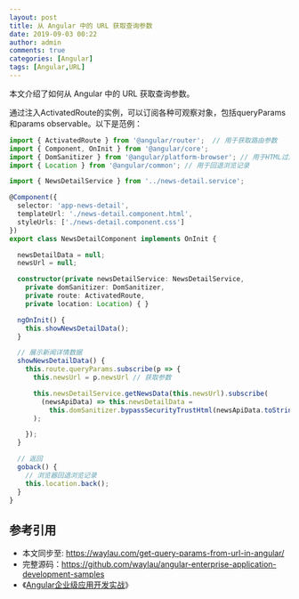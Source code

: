```yaml
---
layout: post
title: 从 Angular 中的 URL 获取查询参数
date: 2019-09-03 00:22
author: admin
comments: true
categories: [Angular]
tags: [Angular,URL]
---
```


本文介绍了如何从 Angular 中的 URL 获取查询参数。


<!-- more -->
通过注入ActivatedRoute的实例，可以订阅各种可观察对象，包括queryParams和params observable。以下是范例：

```ts
import { ActivatedRoute } from '@angular/router';  // 用于获取路由参数
import { Component, OnInit } from '@angular/core';
import { DomSanitizer } from '@angular/platform-browser'; // 用于HTML过滤
import { Location } from '@angular/common'; // 用于回退浏览记录

import { NewsDetailService } from '../news-detail.service';

@Component({
  selector: 'app-news-detail',
  templateUrl: './news-detail.component.html',
  styleUrls: ['./news-detail.component.css']
})
export class NewsDetailComponent implements OnInit {

  newsDetailData = null;
  newsUrl = null;

  constructor(private newsDetailService: NewsDetailService,
    private domSanitizer: DomSanitizer,
    private route: ActivatedRoute,
    private location: Location) { }

  ngOnInit() {
    this.showNewsDetailData();
  }

  // 展示新闻详情数据
  showNewsDetailData() {
    this.route.queryParams.subscribe(p => {
      this.newsUrl = p.newsUrl // 获取参数

      this.newsDetailService.getNewsData(this.newsUrl).subscribe(
        (newsApiData) => this.newsDetailData =
          this.domSanitizer.bypassSecurityTrustHtml(newsApiData.toString()) //HTML过滤
      );

    });
  }

  // 返回
  goback() {
    // 浏览器回退浏览记录
    this.location.back();
  }
}
```




## 参考引用

* 本文同步至: <https://waylau.com/get-query-params-from-url-in-angular/>
* 完整源码：<https://github.com/waylau/angular-enterprise-application-development-samples>
* 《[Angular企业级应用开发实战](https://search.jd.com/Search?keyword=柳伟卫%20Angular企业级应用开发实战&enc=utf-8&wq=柳伟卫%20Angular企业级应用开发实战&pvid=26dca7699970469ba0f6455f689bd4eb)》